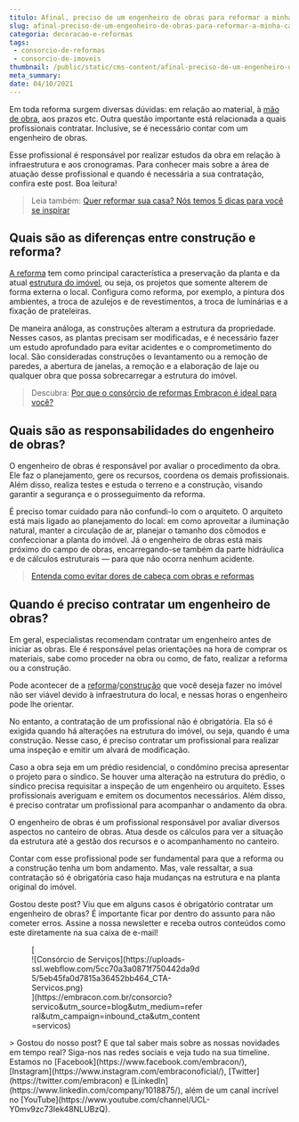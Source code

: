 ```yaml
---
titulo: Afinal, preciso de um engenheiro de obras para reformar a minha casa?
slug: afinal-preciso-de-um-engenheiro-de-obras-para-reformar-a-minha-casa
categoria: decoracao-e-reformas
tags:
 - consorcio-de-reformas
 - consorcio-de-imoveis
thumbnail: /public/static/cms-content/afinal-preciso-de-um-engenheiro-de-obras-para-reformar-a-minha-casa.jpg
meta_summary: 
date: 04/10/2021
---
```

Em toda reforma surgem diversas dúvidas: em relação ao material, à [mão de obra](https://www.embracon.com.br/blog/entenda-como-evitar-dores-de-cabeca-com-obras-e-reformas), aos prazos etc. Outra questão importante está relacionada a quais profissionais contratar. Inclusive, se é necessário contar com um engenheiro de obras.

Esse profissional é responsável por realizar estudos da obra em relação à infraestrutura e aos cronogramas. Para conhecer mais sobre a área de atuação desse profissional e quando é necessária a sua contratação, confira este post. Boa leitura!

> Leia também: [Quer reformar sua casa? Nós temos 5 dicas para você se inspirar](https://www.embracon.com.br/blog/quer-reformar-sua-casa-nos-temos-5-dicas-para-voce-se-inspirar)

Quais são as diferenças entre construção e reforma?
---------------------------------------------------

[A reforma](https://www.embracon.com.br/blog/conheca-o-consorcio-para-reforma-e-confira-as-vantagens) tem como principal característica a preservação da planta e da atual [estrutura do imóvel](https://www.embracon.com.br/blog/saiba-o-que-levar-em-consideracao-antes-de-comprar-um-imovel), ou seja, os projetos que somente alterem de forma externa o local. Configura como reforma, por exemplo, a pintura dos ambientes, a troca de azulejos e de revestimentos, a troca de luminárias e a fixação de prateleiras.

De maneira análoga, as construções alteram a estrutura da propriedade. Nesses casos, as plantas precisam ser modificadas, e é necessário fazer um estudo aprofundado para evitar acidentes e o comprometimento do local. São consideradas construções o levantamento ou a remoção de paredes, a abertura de janelas, a remoção e a elaboração de laje ou qualquer obra que possa sobrecarregar a estrutura do imóvel.

> Descubra: [Por que o consórcio de reformas Embracon é ideal para você?](https://www.embracon.com.br/blog/consorcio-reforma-embracon-por-que-e-uma-boa-opcao)

Quais são as responsabilidades do engenheiro de obras?
------------------------------------------------------

O engenheiro de obras é responsável por avaliar o procedimento da obra. Ele faz o planejamento, gere os recursos, coordena os demais profissionais. Além disso, realiza testes e estuda o terreno e a construção, visando garantir a segurança e o prosseguimento da reforma.

É preciso tomar cuidado para não confundi-lo com o arquiteto. O arquiteto está mais ligado ao planejamento do local: em como aproveitar a iluminação natural, manter a circulação de ar, planejar o tamanho dos cômodos e confeccionar a planta do imóvel. Já o engenheiro de obras está mais próximo do campo de obras, encarregando-se também da parte hidráulica e de cálculos estruturais — para que não ocorra nenhum acidente.

> [Entenda como evitar dores de cabeça com obras e reformas](https://www.embracon.com.br/blog/entenda-como-evitar-dores-de-cabeca-com-obras-e-reformas)

Quando é preciso contratar um engenheiro de obras?
--------------------------------------------------

Em geral, especialistas recomendam contratar um engenheiro antes de iniciar as obras. Ele é responsável pelas orientações na hora de comprar os materiais, sabe como proceder na obra ou como, de fato, realizar a reforma ou a construção.

Pode acontecer de a [reforma](https://www.embracon.com.br/blog/consorcio-para-reforma-embracon-por-que-e-uma-boa-opcao)/[construção](https://www.embracon.com.br/blog/vai-construir-uma-casa-descubra-quanto-vai-custar) que você deseja fazer no imóvel não ser viável devido à infraestrutura do local, e nessas horas o engenheiro pode lhe orientar.

No entanto, a contratação de um profissional não é obrigatória. Ela só é exigida quando há alterações na estrutura do imóvel, ou seja, quando é uma construção. Nesse caso, é preciso contratar um profissional para realizar uma inspeção e emitir um alvará de modificação.

Caso a obra seja em um prédio residencial, o condômino precisa apresentar o projeto para o síndico. Se houver uma alteração na estrutura do prédio, o síndico precisa requisitar a inspeção de um engenheiro ou arquiteto. Esses profissionais averiguam e emitem os documentos necessários. Além disso, é preciso contratar um profissional para acompanhar o andamento da obra.

O engenheiro de obras é um profissional responsável por avaliar diversos aspectos no canteiro de obras. Atua desde os cálculos para ver a situação da estrutura até a gestão dos recursos e o acompanhamento no canteiro.

Contar com esse profissional pode ser fundamental para que a reforma ou a construção tenha um bom andamento. Mas, vale ressaltar, a sua contratação só é obrigatória caso haja mudanças na estrutura e na planta original do imóvel.

Gostou deste post? Viu que em alguns casos é obrigatório contratar um engenheiro de obras? É importante ficar por dentro do assunto para não cometer erros. Assine a nossa newsletter e receba outros conteúdos como este diretamente na sua caixa de e-mail!

<figure class="w-richtext-figure-type-image w-richtext-align-center" style="max-width:310px">[<div>![Consórcio de Serviços](https://uploads-ssl.webflow.com/5cc70a3a0871f750442da9d5/5eb45fa0d7815a36452bb464_CTA-Servicos.png)</div>](https://embracon.com.br/consorcio?servico&utm_source=blog&utm_medium=referral&utm_campaign=inbound_cta&utm_content=servicos)</figure>> Gostou do nosso post? E que tal saber mais sobre as nossas novidades em tempo real? Siga-nos nas redes sociais e veja tudo na sua timeline. Estamos no [Facebook](https://www.facebook.com/embracon/), [Instagram](https://www.instagram.com/embraconoficial/), [Twitter](https://twitter.com/embracon) e [LinkedIn](https://www.linkedin.com/company/1018875/), além de um canal incrível no [YouTube](https://www.youtube.com/channel/UCL-Y0mv9zc73Iek48NLUBzQ).
